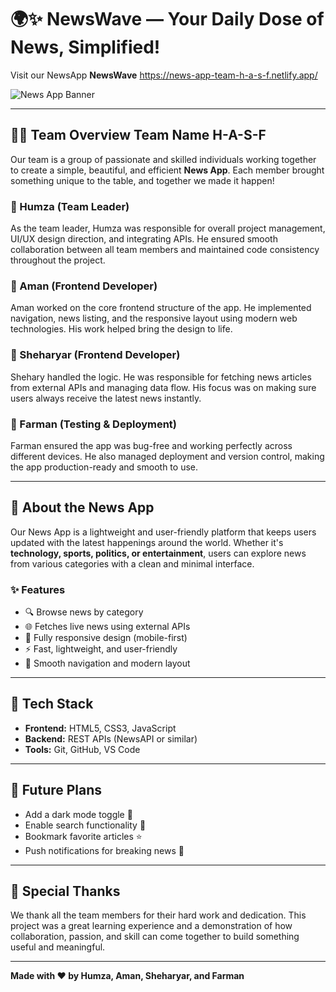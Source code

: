 # 🌍✨ NewsWave — Your Daily Dose of News, Simplified!

Visit our NewsApp **NewsWave** https://news-app-team-h-a-s-f.netlify.app/

![News App Banner](./images/banner%20image.png) <!-- You can replace this with your actual banner -->

---

## 👨‍💻 Team Overview Team Name H-A-S-F

Our team is a group of passionate and skilled individuals working together to create a simple, beautiful, and efficient **News App**. Each member brought something unique to the table, and together we made it happen!

### 🔹 Humza (Team Leader)
As the team leader, Humza was responsible for overall project management, UI/UX design direction, and integrating APIs. He ensured smooth collaboration between all team members and maintained code consistency throughout the project.

### 🔹 Aman (Frontend Developer)
Aman worked on the core frontend structure of the app. He implemented navigation, news listing, and the responsive layout using modern web technologies. His work helped bring the design to life.

### 🔹 Sheharyar (Frontend Developer)
Shehary handled the logic. He was responsible for fetching news articles from external APIs and managing data flow. His focus was on making sure users always receive the latest news instantly.

### 🔹 Farman (Testing & Deployment)
Farman ensured the app was bug-free and working perfectly across different devices. He also managed deployment and version control, making the app production-ready and smooth to use.

---

## 📰 About the News App

Our News App is a lightweight and user-friendly platform that keeps users updated with the latest happenings around the world. Whether it's **technology, sports, politics, or entertainment**, users can explore news from various categories with a clean and minimal interface.

### ✨ Features

- 🔍 Browse news by category
- 🌐 Fetches live news using external APIs
- 📱 Fully responsive design (mobile-first)
- ⚡ Fast, lightweight, and user-friendly
- 🧭 Smooth navigation and modern layout

---

## 🚀 Tech Stack

- **Frontend:** HTML5, CSS3, JavaScript
- **Backend:** REST APIs (NewsAPI or similar)
- **Tools:** Git, GitHub, VS Code

---

## 👀 Future Plans

- Add a dark mode toggle 🌙  
- Enable search functionality 🔎  
- Bookmark favorite articles ⭐  
- Push notifications for breaking news 📣  

---

## 🤝 Special Thanks

We thank all the team members for their hard work and dedication. This project was a great learning experience and a demonstration of how collaboration, passion, and skill can come together to build something useful and meaningful.

---

**Made with ❤️ by Humza, Aman, Sheharyar, and Farman**
